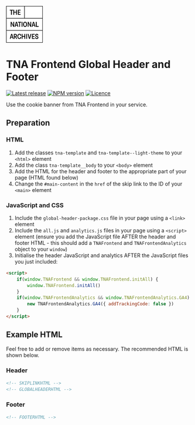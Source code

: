 <img src="../../assets/images/tna-square-logo.svg" alt="The National Archives logo" title="The National Archives" width="100">

# TNA Frontend Global Header and Footer

[![Latest release](https://img.shields.io/github/v/release/nationalarchives/tna-frontend?style=flat-square&logo=github&logoColor=white&sort=semver)](https://github.com/nationalarchives/tna-frontend/releases)
[![NPM version](https://img.shields.io/npm/v/@nationalarchives/frontend-global-header?style=flat-square&logo=npm&logoColor=white)](https://www.npmjs.com/package/@nationalarchives/frontend-global-header)
[![Licence](https://img.shields.io/github/license/nationalarchives/tna-frontend?style=flat-square)](https://github.com/nationalarchives/tna-frontend/blob/main/LICENCE)

Use the cookie banner from TNA Frontend in your service.

## Preparation

### HTML

1. Add the classes `tna-template` and `tna-template--light-theme` to your `<html>` element
1. Add the class `tna-template__body` to your `<body>` element
1. Add the HTML for the header and footer to the appropriate part of your page (HTML found below)
1. Change the `#main-content` in the `href` of the skip link to the ID of your `<main>` element

### JavaScript and CSS

1. Include the `global-header-package.css` file in your page using a `<link>` element
1. Include the `all.js` and `analytics.js` files in your page using a `<script>` element (ensure you add the JavaScript file AFTER the header and footer HTML - this should add a `TNAFrontend` and `TNAFrontendAnalytics` object to your `window`)
1. Initialise the header JavaScript and analytics AFTER the JavaScript files you just included:

```html
<script>
    if(window.TNAFrontend && window.TNAFrontend.initAll) {
        window.TNAFrontend.initAll()
    }
    if(window.TNAFrontendAnalytics && window.TNAFrontendAnalytics.GA4) {
        new TNAFrontendAnalytics.GA4({ addTrackingCode: false })
    }
</script>
```

## Example HTML

Feel free to add or remove items as necessary. The recommended HTML is shown below.

### Header

```html
<!-- SKIPLINKHTML -->
<!-- GLOBALHEADERHTML -->
```

### Footer

```html
<!-- FOOTERHTML -->
```
